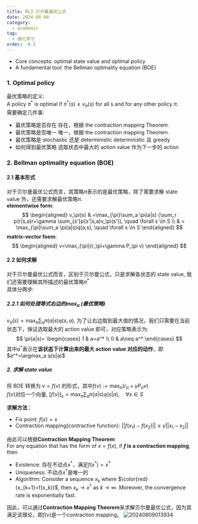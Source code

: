 ```yaml
---
title: RL3-贝尔曼最优公式
date: 2024-08-08
category:
  - academic
tag:
  - 强化学习
order: -0.5
---
```


- Core concepts: optimal state value and optimal policy
- A fundamental tool: the Bellman optimality equation (BOE)

### 1. Optimal policy

最优策略的定义:  
A policy $\pi^*$ is optimal if $\pi^*(s)\ge v_\pi(s)$ for all s and for any other policy $\pi$.  
需要确定几件事:

- 最优策略是否存在
  存在，根据 the contraction mapping Theorem.
- 最优策略是否唯一
  唯一，根据 the contraction mapping Theorem.
- 最优策略是 stochastic 还是 deterministic
  deterministic 且 greedy
- 如何得到最优策略
  选取状态中最大的 action value 作为下一步的 action

### 2. Bellman optimality equation (BOE)

#### 2.1 基本形式

对于贝尔曼最优公式而言，其策略$\pi$表示的是最优策略，除了需要求解 state value 外，还需要求解最优策略$\pi$.  
**elementwise form**:  
$$
\begin{aligned}
  v_\pi(s) & =\max_{\pi}\sum_a \pi(a|s) (\sum_r p(r|s,a)r+\gamma \sum_{s'}p(s'|s,a)v_\pi(s')), \quad \forall s \in S \\
  & = \max_{\pi}\sum_a \pi(a|s)q(a,s), \quad \forall s \in S
\end{aligned}
$$
**matrix-vector foem**:  
$$
\begin{aligned}
  v=\max_{\pi}(r_\pi+\gamma P_\pi v)
\end{aligned}
$$

#### 2.2 如何求解

对于贝尔曼最优公式而言，区别于贝尔曼公式，只是求解各状态的 state value, 我们还需要理解其所描述的最优策略$\pi^*$  
具体分两步:

##### 2.2.1 如何处理等式右边的$\max_\pi$ (最优策略)
  
$v_\pi(s)=\max_{\pi}\sum_a \pi(a|s)q(s,a)$, 为了让右边取到最大值的情况，我们只需要在当前状态下，保证选取最大的 action value 即可，对应策略表示为:  
$$
\pi(a|s)=
\begin{cases}
1 & a=a^*
\\
0 & a\neq a^*
\end{cases}
$$
其中$a^*$表示在**该状态下计算出来的最大 action value 对应的动作**，即$a^*=\argmax_a q(s|a)$

##### 2. 求解 state value  

将 BOE 转换为 $v=f(v)$ 的形式，其中$f(v):=\max_\pi(r_\pi+\gamma P_\pi v)$  
$f(v)$对应一个向量, $[f(v)]_s=\max_{\pi}\sum_a\pi(a|s)q(s|a),\quad \forall s \in S$  

**求解方法**：

- Fix point: $f(x)=x$
- Contraction mapping(contractive function): $||f(x_1)-f(x_2)||\le\gamma||x_1-x_2||$

由此可以根据**Contraction Mapping Theorem**:  
For any equation that has the form of $x=f(x)$, if **$f$ is a contraction mapping**, then  

- Existence: 存在不动点$x^*$，满足$f(x^*)=x^*$
- Uniqueness: 不动点$x^*$是唯一的
- Algorithm: Consider a sequence ${x_k}$ where $\color{red}{x_{k+1}=f(x_k)}$, then $x_k\rightarrow x^*$ as $k\rightarrow\infty$. Moreover, the convergence rate is exponentially fast.

因此，可以通过**Contraction Mapping Theorem**来求解贝尔曼最优公式，因为其满足该理论，即$f(v)$是一个contraction mapping。
![20240809013934](http://myimg.ekkosonya.cn/20240809013934.png)
